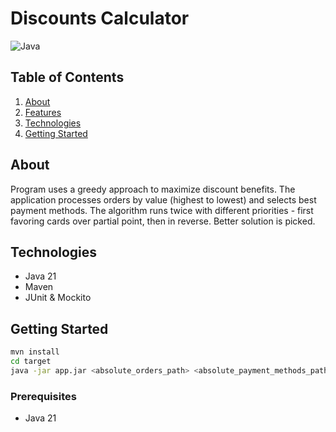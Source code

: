 # Discounts Calculator

![Java](https://img.shields.io/badge/Java-21-brightgreen)

## Table of Contents

1. [About](#about)
2. [Features](#features)
3. [Technologies](#technologies)
4. [Getting Started](#getting-started)

## About

Program uses a greedy approach to maximize discount benefits. The application processes orders by value (highest to lowest) and selects best payment methods.
The algorithm runs twice with different priorities - first favoring cards over partial point, then in reverse. Better solution is picked.


## Technologies

- Java 21
- Maven
- JUnit & Mockito

## Getting Started

```bash
mvn install
cd target
java -jar app.jar <absolute_orders_path> <absolute_payment_methods_path>
```

### Prerequisites

- Java 21 






